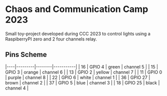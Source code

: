 # Chaos and Communication Camp 2023

Small toy-project developed during CCC 2023 to control lights using a RaspiberryPI zero and 2 four channels relay. 

## Pins Scheme

|----|---------|--------|-----------|
| 16 | GPIO 4  | green  | channel 5 |
| 15 | GPIO 3  | orange | channel 6 |
| 13 | GPIO 2  | yellow | channel 7 |
| 11 | GPIO 0  | purple | channel 8 |
| 22 | GPIO 6  | white  | channel 1 |
| 36 | GPIO 27 | brown  | channel 2 |
| 37 | GPIO 5  | blue   | channel 3 |
| 18 | GPIO 25 | black  | channel 4 |
